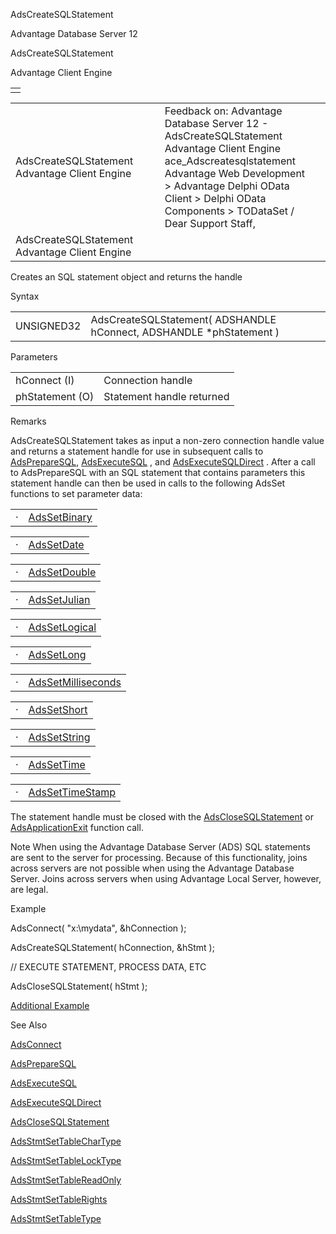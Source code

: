 AdsCreateSQLStatement




Advantage Database Server 12  

AdsCreateSQLStatement

Advantage Client Engine

|  |
| --- |
|  |

|  |  |  |  |  |
| --- | --- | --- | --- | --- |
| AdsCreateSQLStatement  Advantage Client Engine |  |  | Feedback on: Advantage Database Server 12 - AdsCreateSQLStatement Advantage Client Engine ace\_Adscreatesqlstatement Advantage Web Development > Advantage Delphi OData Client > Delphi OData Components > TODataSet / Dear Support Staff, |  |
| AdsCreateSQLStatement  Advantage Client Engine |  |  |  |  |

Creates an SQL statement object and returns the handle

Syntax

|  |  |
| --- | --- |
| UNSIGNED32 | AdsCreateSQLStatement( ADSHANDLE hConnect,  ADSHANDLE \*phStatement ) |

Parameters

|  |  |
| --- | --- |
| hConnect (I) | Connection handle |
| phStatement (O) | Statement handle returned |

Remarks

AdsCreateSQLStatement takes as input a non-zero connection handle value and returns a statement handle for use in subsequent calls to [AdsPrepareSQL](ace_adspreparesql.htm), [AdsExecuteSQL](ace_adsexecutesql.htm) , and [AdsExecuteSQLDirect](ace_adsexecutesqldirect.htm) . After a call to AdsPrepareSQL with an SQL statement that contains parameters this statement handle can then be used in calls to the following AdsSet functions to set parameter data:

|  |  |
| --- | --- |
| · | [AdsSetBinary](ace_adssetbinary.htm) |

|  |  |
| --- | --- |
| · | [AdsSetDate](ace_adssetdate.htm) |

|  |  |
| --- | --- |
| · | [AdsSetDouble](ace_adssetdouble.htm) |

|  |  |
| --- | --- |
| · | [AdsSetJulian](ace_adssetjulian.htm) |

|  |  |
| --- | --- |
| · | [AdsSetLogical](ace_adssetlogical.htm) |

|  |  |
| --- | --- |
| · | [AdsSetLong](ace_adssetlong.htm) |

|  |  |
| --- | --- |
| · | [AdsSetMilliseconds](ace_adssetmilliseconds.htm) |

|  |  |
| --- | --- |
| · | [AdsSetShort](ace_adssetshort.htm) |

|  |  |
| --- | --- |
| · | [AdsSetString](ace_adssetstring.htm) |

|  |  |
| --- | --- |
| · | [AdsSetTime](ace_adssettime.htm) |

|  |  |
| --- | --- |
| · | [AdsSetTimeStamp](ace_adssettimestamp.htm) |

The statement handle must be closed with the [AdsCloseSQLStatement](ace_adsclosesqlstatement.htm) or [AdsApplicationExit](ace_adsapplicationexit.htm) function call.

Note When using the Advantage Database Server (ADS) SQL statements are sent to the server for processing. Because of this functionality, joins across servers are not possible when using the Advantage Database Server. Joins across servers when using Advantage Local Server, however, are legal.

Example

AdsConnect( "x:\mydata\", &hConnection );

AdsCreateSQLStatement( hConnection, &hStmt );

// EXECUTE STATEMENT, PROCESS DATA, ETC

AdsCloseSQLStatement( hStmt );

[Additional Example](ace_more_examples.htm#adscreatesqlstatementexample)

See Also

[AdsConnect](ace_adsconnect.htm)

[AdsPrepareSQL](ace_adspreparesql.htm)

[AdsExecuteSQL](ace_adsexecutesql.htm)

[AdsExecuteSQLDirect](ace_adsexecutesqldirect.htm)

[AdsCloseSQLStatement](ace_adsclosesqlstatement.htm)

[AdsStmtSetTableCharType](ace_adsstmtsettablechartype.htm)

[AdsStmtSetTableLockType](ace_adsstmtsettablelocktype.htm)

[AdsStmtSetTableReadOnly](ace_adsstmtsettablereadonly.htm)

[AdsStmtSetTableRights](ace_adsstmtsettablerights.htm)

[AdsStmtSetTableType](ace_adsstmtsettabletype.htm)